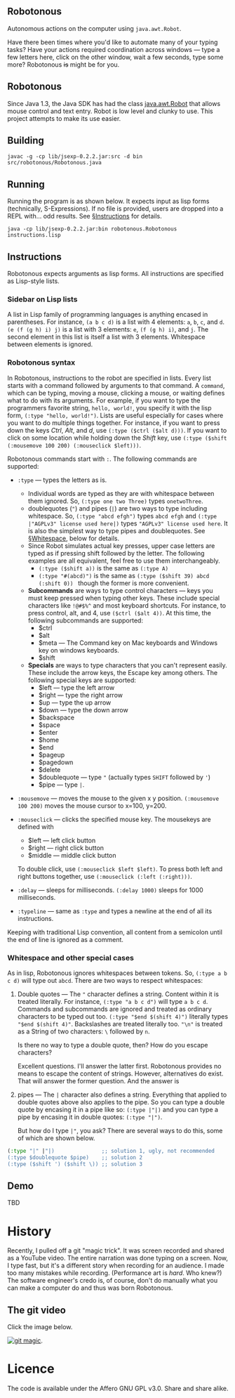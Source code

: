 Robotonous
----------

Autonomous actions on the computer using `java.awt.Robot`.

Have there been times where you'd like to automate many of your typing
tasks?  Have your actions required coordination across windows — type
a few letters here, click on the other window, wait a few seconds,
type some more?  Robotonous ~~is~~ might be for you.

## Robotonous

Since Java 1.3, the Java SDK has had the class
[java.awt.Robot](https://docs.oracle.com/en/java/javase/14/docs/api/java.desktop/java/awt/Robot.html)
that allows mouse control and text entry.  Robot is low level and
clunky to use.  This project attempts to make its use easier.

## Building

```shell
javac -g -cp lib/jsexp-0.2.2.jar:src -d bin src/robotonous/Robotonous.java
```

## Running

Running the program is as shown below.  It expects input as lisp forms
(technically, S-Expressions).  If no file is provided, users are
dropped into a REPL with... odd results.  See
[§Instructions](#instructions) for details.

```shell
java -cp lib/jsexp-0.2.2.jar:bin robotonous.Robotonous instructions.lisp
```

## Instructions

Robotonous expects arguments as lisp forms.  All instructions are
specified as Lisp-style lists.

### Sidebar on Lisp lists
A list in Lisp family of programming languages is anything encased in
parentheses.  For instance, `(a b c d)` is a list with 4 elements:
`a`, `b`, `c`, and `d`.  `(e (f (g h) i) j)` is a list with 3
elements: `e`, `(f (g h) i)`, and `j`.  The second element in this
list is itself a list with 3 elements.  Whitespace between elements is
ignored.

### Robotonous syntax
In Robotonous, instructions to the robot are specified in lists.
Every list starts with a command followed by arguments to that
command. A `command`, which can be typing, moving a mouse, clicking a
mouse, or waiting defines what to do with its arguments.  For example,
if you want to type the programmers favorite string, `hello, world!`,
you specify it with the lisp form, `(:type "hello, world!")`.  Lists
are useful especially for cases where you want to do multiple things
together.  For instance, if you want to press down the keys _Ctrl_,
_Alt_, and _d_, use `(:type ($ctrl ($alt d)))`.  If you want to click
on some location while holding down the _Shift_ key, use `(:type
($shift (:mousemove 100 200) (:mouseclick $left)))`.

Robotonous commands start with `:`.  The following commands are
supported:

- `:type` — types the letters as is.
  + Individual words are typed as they are with whitespace between
    them ignored.  So, `(:type one two Three)` types `onetwoThree`.
  + doublequotes (`"`) and pipes (`|`) are two ways to type including
    whitespace.  So, `(:type "abcd efgh")` types `abcd efgh` and
    `(:type |"AGPLv3" license used here|)` types `"AGPLv3" license
    used here`.  It is also the simplest way to type pipes and
    doublequotes.  See
    [§Whitespace](#whitespace-and-other-special-cases), below for
    details.
  + Since Robot simulates actual key presses, upper case letters are
    typed as if pressing shift followed by the letter.  The following
    examples are all equivalent, feel free to use them
    interchangeably.
    - `(:type ($shift a))` is the same as `(:type A)`
    - `(:type "#(abcd)")` is the same as `(:type ($shift 39) abcd
      (:shift 0)) ` though the former is more convenient.
  + **Subcommands** are ways to type control characters — keys you
    must keep pressed when typing other keys.  These include special
    characters like `!@#$%^` and most keyboard shortcuts.  For
    instance, to press control, alt, and 4, use `($ctrl ($alt 4))`.
    At this time, the following subcommands are supported:
    - $ctrl
    - $alt
    - $meta — The Command key on Mac keyboards and Windows key on
      windows keyboards.
    - $shift
  + **Specials** are ways to type characters that you can't represent
    easily.  These include the arrow keys, the Escape key among
    others.  The following special keys are supported:
    - $left — type the left arrow
    - $right — type the right arrow
    - $up — type the up arrow
    - $down — type the down arrow
    - $backspace
    - $space
    - $enter
    - $home
    - $end
    - $pageup
    - $pagedown
    - $delete
    - $doublequote — type `"` (actually types `SHIFT` followed by `'`)
    - $pipe — type `|`.
- `:mousemove` — moves the mouse to the given x y position.
  `(:mousemove 100 200)` moves the mouse cursor to x=100, y=200.
- `:mouseclick` — clicks the specified mouse key.  The mousekeys are
  defined with
  + $left — left click button
  + $right — right click button
  + $middle — middle click button

  To double click, use `(:mouseclick $left $left)`.  To press both
  left and right buttons together, use `(:mouseclick (:left
  (:right)))`.
- `:delay` — sleeps for milliseconds.  `(:delay 1000)` sleeps for
   1000 milliseconds.
- `:typeline` — same as `:type` and types a newline at the end of all
  its instructions.

Keeping with traditional Lisp convention, all content from a semicolon
until the end of line is ignored as a comment.

### Whitespace and other special cases

As in lisp, Robotonous ignores whitespaces between tokens.  So,
`(:type a b c d)` will type out `abcd`.  There are two ways to respect
whitespaces:

1. Double quotes — The `"` character defines a string.  Content within
   it is treated literally.  For instance, `(:type "a b c d")` will
   type `a b c d`. Commands and subcommands are ignored and treated as
   ordinary characters to be typed out too.  `(:type "$end $(shift
   4)")` literally types `"$end $(shift 4)"`.  Backslashes are treated
   literally too.  `"\n"` is treated as a String of two characters:
   `\` followed by `n`.

   Is there no way to type a double quote, then?  How do you escape
   characters?

   Excellent questions.  I'll answer the latter first.  Robotonous
   provides no means to escape the content of strings.  However,
   alternatives do exist.  That will answer the former question.
   And the answer is
2. pipes — The `|` character also defines a string.  Everything that
   applied to double quotes above also applies to the pipe.  So you
   can type a double quote by encasing it in a pipe like so: `(:type
   |"|)` and you can type a pipe by encasing it in double quotes:
   `(:type "|")`.

   But how do I type `|"`, you ask?  There are several ways to do
   this, some of which are shown below.

```lisp
(:type "|" |"|)               ;; solution 1, ugly, not recommended
(:type $doublequote $pipe)    ;; solution 2
(:type ($shift ') ($shift \)) ;; solution 3
```

## Demo

TBD

# History

Recently, I pulled off a git "magic trick".  It was screen recorded
and shared as a YouTube video.  The entire narration was done typing
on a screen.  Now, I type fast, but it's a different story when
recording for an audience.  I made too many mistakes while recording.
(Performance art is _hard_.  Who knew?)  The software engineer's credo
is, of course, don't do manually what you can make a computer do and
thus was born Robotonous.

## The git video
Click the image below.

[![git
magic](http://img.youtube.com/vi/esILqJRuvN4/0.jpg)](https://www.youtube.com/watch?v=esILqJRuvN4).

# Licence

The code is available under the Affero GNU GPL v3.0.  Share and share
alike.

